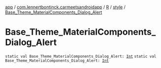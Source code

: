 [app](../../../index.md) / [com.lennertbontinck.carmeetsandroidapp](../../index.md) / [R](../index.md) / [style](index.md) / [Base_Theme_MaterialComponents_Dialog_Alert](./-base_-theme_-material-components_-dialog_-alert.md)

# Base_Theme_MaterialComponents_Dialog_Alert

`static val Base_Theme_MaterialComponents_Dialog_Alert: `[`Int`](https://kotlinlang.org/api/latest/jvm/stdlib/kotlin/-int/index.html)
`static val Base_Theme_MaterialComponents_Dialog_Alert: `[`Int`](https://kotlinlang.org/api/latest/jvm/stdlib/kotlin/-int/index.html)